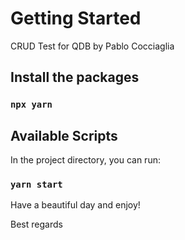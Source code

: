# Getting Started

CRUD Test for QDB by Pablo Cocciaglia

## Install the packages

### `npx yarn`

## Available Scripts

In the project directory, you can run:

### `yarn start`

Have a beautiful day and enjoy!

Best regards

